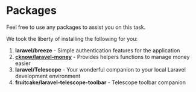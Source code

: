 # Packages

Feel free to use any packages to assist you on this task.

We took the liberty of installing the following for you:
1. **laravel/breeze** - Simple authentication features for the application
2. **[cknow/laravel-money](https://github.com/cknow/laravel-money)** - Provides helpers functions to manage money easier
3. **laravel/Telescope** - Your wonderful companion to your local Laravel development environment
4. **fruitcake/laravel-telescope-toolbar** - Telescope toolbar companion

